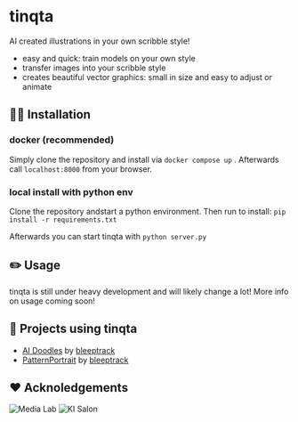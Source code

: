 # tinqta
AI created illustrations in your own scribble style!

- easy and quick: train models on your own style
- transfer images into your scribble style 
- creates beautiful vector graphics: small in size and easy to adjust or animate

## 🧑‍💻 Installation

### docker (recommended)

Simply clone the repository and install via `docker compose up` . Afterwards call `localhost:8000` from your browser.

### local install with python env
Clone the repository andstart a python environment.
Then run to install:
`pip install -r requirements.txt`

Afterwards you can start tinqta with
`python server.py`

## ✏️ Usage
tinqta is still under heavy development and will likely change a lot!
More info on usage coming soon!

## 👀 Projects using tinqta
- [AI Doodles](https://www.youtube.com/playlist?list=PLSV1FvtNZeQF81iLqAgOjbA1cLRTSrcFl) by [bleeptrack](htttps://www.bleeptrack.de)
- [PatternPortrait](https://bleeptrack.de/projects/patternportrait/) by [bleeptrack](htttps://www.bleeptrack.de)

## ❤️‍ Acknoledgements
![Media Lab](https://github.com/bleeptrack/tinqta/blob/main/.github/mtl-powered-by.png?raw=true)
![KI Salon](https://raw.githubusercontent.com/bleeptrack/tinqta/4de30e2b2a82d4861962624e997b1a8ba3a207a9/.github/Logo_weiss.svg)

